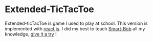 # Extended-TicTacToe
Extended-ticTacToe is game I used to play at school. This version is implemented with [react.js](https://reactjs.org). I did my best to teach [Smart-Bob](src/components/Game/IA/smartBob.js) all my knowledge, [give it a try](https://jonasblanc.github.io/Extended-TicTacToe/) !

